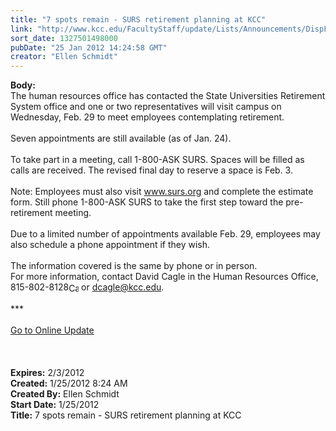 ```yaml
---
title: "7 spots remain - SURS retirement planning at KCC"
link: "http://www.kcc.edu/FacultyStaff/update/Lists/Announcements/DispForm.aspx?ID=590"
sort_date: 1327501498000
pubDate: "25 Jan 2012 14:24:58 GMT"
creator: "Ellen Schmidt"
---
```


<div><b>Body:</b> <div class="ExternalClass9A02F895A9C14C90A9F0B4D981712841"><div>
<div class="ExternalClass1A559A0301A447A2B37DF4354513B4E0">
<div>The human resources office has contacted the State Universities Retirement System office and one or two representatives will visit campus on Wednesday, Feb. 29 to meet employees contemplating retirement.</div>
<div> </div>
<div>Seven appointments are still available (as of Jan. 24).</div>
<div> </div>
<div>To take part in a meeting, call 1-800-ASK SURS. Spaces will be filled as calls are received. The revised final day to reserve a space is Feb. 3.</div>
<div> </div>
<div>Note: Employees must also visit <a href="http://www.surs.org/">www.surs.org</a> and complete the estimate form. Still phone 1-800-ASK SURS to take the first step toward the pre-retirement meeting.</div>
<div> </div>
<div>Due to a limited number of appointments available Feb. 29, employees may also schedule a phone appointment if they wish.</div>
<div> </div>
<div>The information covered is the same by phone or in person.</div>
<div>For more information, contact David Cagle in the Human Resources Office, <span style="white-space:nowrap" class="baec5a81-e4d6-4674-97f3-e9220f0136c1">815-802-8128<a style="border-bottom:medium none;position:static !important;border-left:medium none;margin:0px;width:16px;bottom:0px;display:inline;white-space:nowrap;float:none;height:16px;vertical-align:middle;overflow:hidden;border-top:medium none;top:0px;cursor:hand;right:0px;border-right:medium none;left:0px" title="Call: 815-802-8128" href="/FacultyStaff/update/Lists/Announcements/EditForm.aspx?ID=581&amp;Source=/FacultyStaff/update/_layouts/sitemanager.aspx?SmtContext%3DSPList%3a7e45450e-520d-4ad3-81dd-a79ebcc75df4?SPWeb%3a6dd7d01a-f4b3-47f9-8d35-b60692caa2f7%3a%26SmtContextExpanded%3DTrue%26Filter%3D1%26pgsz%3D100%26pgidx%3D5%26vrmode%3DFalse%26lvn%3DKCC%20Announcements#"><img style="border-bottom:medium none;position:static !important;border-left:medium none;margin:0px;width:16px;bottom:0px;display:inline;white-space:nowrap;float:none;height:16px;vertical-align:middle;overflow:hidden;border-top:medium none;top:0px;cursor:hand;right:0px;border-right:medium none;left:0px" title="Call: 815-802-8128" /></a></span> or <a href="mailto:dcagle@kcc.edu">dcagle@kcc.edu</a>.</div>
<div> </div>
<div>***</div>
<div> </div>
<div><a href="/FacultyStaff/update/Pages/dailyupdate.aspx">Go to Online Update</a></div>
<div> </div>
<div><br /> </div></div></div></div></div>
<div><b>Expires:</b> 2/3/2012</div>
<div><b>Created:</b> 1/25/2012 8:24 AM</div>
<div><b>Created By:</b> Ellen Schmidt</div>
<div><b>Start Date:</b> 1/25/2012</div>
<div><b>Title:</b> 7 spots remain - SURS retirement planning at KCC</div>
